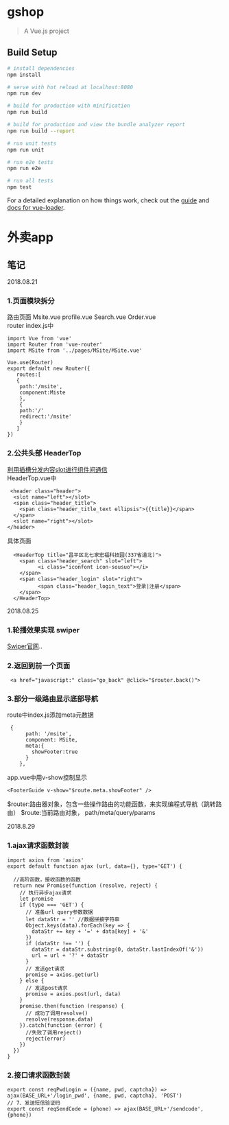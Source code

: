 # gshop

> A Vue.js project

## Build Setup

``` bash
# install dependencies
npm install

# serve with hot reload at localhost:8080
npm run dev

# build for production with minification
npm run build

# build for production and view the bundle analyzer report
npm run build --report

# run unit tests
npm run unit

# run e2e tests
npm run e2e

# run all tests
npm test
```

For a detailed explanation on how things work, check out the [guide](http://vuejs-templates.github.io/webpack/) and [docs for vue-loader](http://vuejs.github.io/vue-loader).

# 外卖app
## 笔记
2018.08.21 <br/>
### 1.页面模块拆分
路由页面 Msite.vue profile.vue Search.vue Order.vue  
router index.js中
```
import Vue from 'vue'
import Router from 'vue-router'
import MSite from '../pages/MSite/MSite.vue'

Vue.use(Router)
export default new Router({
   routes:[
   {
    path:'/msite',
    component:Miste
    },
    {
    path:'/'
    redirect:'/msite'
    }
   ]
})
```
### 2.公共头部 HeaderTop  
  <a href="https://www.cnblogs.com/-ding/p/6339737.html">利用插槽分发内容slot进行组件间通信</a>   
  HeaderTop.vue中
  ```
   <header class="header">
    <slot name="left"></slot>
    <span class="header_title">
      <span class="header_title_text ellipsis">{{title}}</span>
    </span>
    <slot name="right"></slot>
  </header> 
  ```
  具体页面
  ```
    <HeaderTop title="昌平区北七家宏福科技园(337省道北)">
      <span class="header_search" slot="left">
            <i class="iconfont icon-sousuo"></i>
      </span>
      <span class="header_login" slot="right">
            <span class="header_login_text">登录|注册</span>
      </span>
    </HeaderTop>
   ```

2018.08.25
### 1.轮播效果实现 swiper
 <a href="https://www.swiper.com.cn/api/start/new.html">Swiper官网</a>..
### 2.返回到前一个页面
```
 <a href="javascript:" class="go_back" @click="$router.back()">
 ```
### 3.部分一级路由显示底部导航
route中index.js添加meta元数据
```
 {
      path: '/msite',
      component: MSite,
      meta:{
        showFooter:true
      }
    },
 ```
 app.vue中用v-show控制显示
 ```
 <FooterGuide v-show="$route.meta.showFooter" />
 ```
$router:路由器对象，包含一些操作路由的功能函数，来实现编程式导航（跳转路由）
$route:当前路由对象， path/meta/query/params

2018.8.29
### 1.ajax请求函数封装
```
import axios from 'axios'
export default function ajax (url, data={}, type='GET') {

  //高阶函数，接收函数的函数
  return new Promise(function (resolve, reject) {
    // 执行异步ajax请求
    let promise
    if (type === 'GET') {
      // 准备url query参数数据
      let dataStr = '' //数据拼接字符串
      Object.keys(data).forEach(key => {
        dataStr += key + '=' + data[key] + '&'
      })
      if (dataStr !== '') {
        dataStr = dataStr.substring(0, dataStr.lastIndexOf('&'))
        url = url + '?' + dataStr
      }
      // 发送get请求
      promise = axios.get(url)
    } else {
      // 发送post请求
      promise = axios.post(url, data)
    }
    promise.then(function (response) {
      // 成功了调用resolve()
      resolve(response.data)
    }).catch(function (error) {
      //失败了调用reject()
      reject(error)
    })
  })
}

```
### 2.接口请求函数封装
```
export const reqPwdLogin = ({name, pwd, captcha}) => ajax(BASE_URL+'/login_pwd', {name, pwd, captcha}, 'POST')
// 7、发送短信验证码
export const reqSendCode = (phone) => ajax(BASE_URL+'/sendcode', {phone})
```
